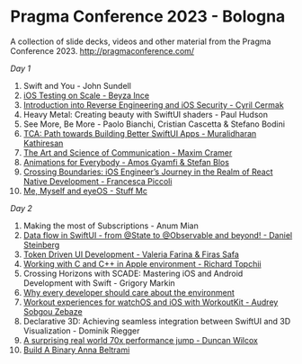 # Pragma Conference 2023 - Bologna 
 A collection of slide decks, videos and other material from the Pragma Conference 2023. http://pragmaconference.com/

*Day 1* 
 1. Swift and You - John Sundell
 2. [iOS Testing on Scale - Beyza Ince](https://github.com/pragmamark/pragmaconf23/files/12859590/iOS_Testing_on_Scale___Beyza_Ince.pdf) 
 3. [Introduction into Reverse Engineering and iOS Security - Cyril Cermak](https://github.com/pragmamark/pragmaconf23/files/12859785/Introduction_into_reverse_security___Cyril_Cermak.pdf)
 4. Heavy Metal: Creating beauty with SwiftUI shaders - Paul Hudson
 5. See More, Be More - Paolo Bianchi, Cristian Cascetta & Stefano Bodini
 6. [TCA: Path towards Building Better SwiftUI Apps - Muralidharan Kathiresan](https://github.com/swiftpublished/GithubAPIClient/blob/main/TCA__Muralidharan_Kathiresan.pdf)
 7. [The Art and Science of Communication - Maxim Cramer](https://github.com/pragmamark/pragmaconf23/files/12872371/The_Art_and_Science_of_Communication___Maxim_Cramer.pdf)
 8. [Animations for Everybody - Amos Gyamfi & Stefan Blos](https://github.com/pragmamark/pragmaconf23/files/12859801/Animations_for_everyone___Amos_Gyamfi._Stefan_Blos.pdf)
 9. [Crossing Boundaries: iOS Engineer’s Journey in the Realm of React Native Development - Francesca Piccoli](https://github.com/pragmamark/pragmaconf23/files/13071618/Crossing_Boundaries_iOS_Engineers_Journey_in_the_Realm_of_React_Native_Development___Francesca_Piccoli.pdf)
 10. [Me, Myself and eyeOS - Stuff Mc](https://speakerdeck.com/stuffmc/me-myself-and-eyeos)

*Day 2* 
 1. Making the most of Subscriptions - Anum Mian
 2. [Data flow in SwiftUI - from @State to @Observable and beyond! - Daniel Steinberg](https://github.com/pragmamark/pragmaconf23/files/12859806/Data_Flow_in_SwiftUI___Daniel_Steinberg.pdf)
 3. [Token Driven UI Development - Valeria Farina & Firas Safa](https://github.com/TheInkedEngineer/TokenDrivenUITalk-2023)
 4. [Working with C and C++ in Apple environment - Richard Topchii](https://github.com/pragmamark/pragmaconf23/files/12859569/Working_with_C._C%2B%2B_._Swift___Richard_Topchii.pdf) 
 5. Crossing Horizons with SCADE: Mastering iOS and Android Development with Swift - Grigory Markin
 6. [Why every developer should care about the environment](https://speakerdeck.com/stuffmc/why-every-developer-should-care-about-the-environment)
 7. [Workout experiences for watchOS and iOS with WorkoutKit - Audrey Sobgou Zebaze](https://github.com/pragmamark/pragmaconf23/files/12878249/Workout.experiences.for.watchOS.and.iOS.with.WorkoutKit.-.Audrey.Sobgou.Zebaze.pdf)
 8. Declarative 3D: Achieving seamless integration between SwiftUI and 3D Visualization - Dominik Riegger
 9. [A surprising real world 70x performance jump - Duncan Wilcox](https://github.com/pragmamark/pragmaconf23/files/12859561/A_surprising_real_world_70x_performance_jump___Duncan_Wilcox.pdf) 
 10. [Build A Binary Anna Beltrami](https://www.canva.com/design/DAFqavnayaQ/s2oza_D6POU9ZJgdIR2JBg/view)

